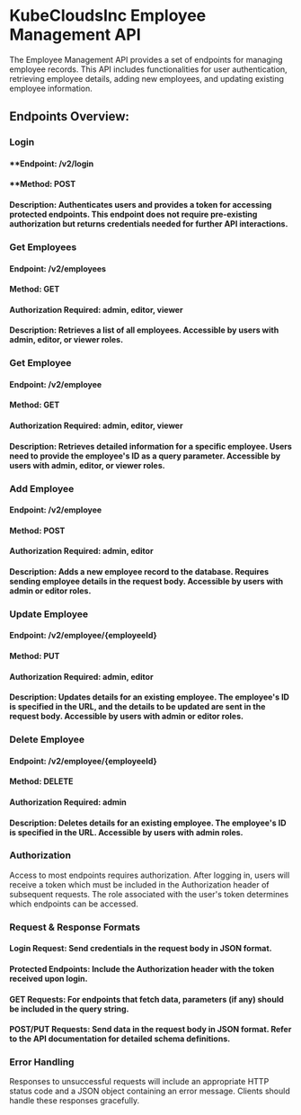 # **KubeCloudsInc Employee Management API**

The Employee Management API provides a set of endpoints for managing employee records. This API includes functionalities for user authentication, retrieving employee details, adding new employees, and updating existing employee information.

## **Endpoints Overview:**

### **Login**
#### **Endpoint: /v2/login
#### **Method: POST
#### **Description:** Authenticates users and provides a token for accessing protected endpoints. This endpoint does not require pre-existing authorization but returns credentials needed for further API interactions.

### **Get Employees**
#### **Endpoint:** /v2/employees
#### **Method:** GET
#### **Authorization Required:** admin, editor, viewer
#### **Description:** Retrieves a list of all employees. Accessible by users with admin, editor, or viewer roles.

### **Get Employee**
#### **Endpoint:** /v2/employee
#### **Method:** GET
#### **Authorization Required:** admin, editor, viewer
#### **Description:** Retrieves detailed information for a specific employee. Users need to provide the employee's ID as a query parameter. Accessible by users with admin, editor, or viewer roles.

### **Add Employee**
#### **Endpoint:** /v2/employee
#### **Method:** POST
#### **Authorization Required:** admin, editor
#### **Description:** Adds a new employee record to the database. Requires sending employee details in the request body. Accessible by users with admin or editor roles.

### **Update Employee**
#### **Endpoint:** /v2/employee/{employeeId}
#### **Method:** PUT
#### **Authorization Required:** admin, editor
#### **Description:** Updates details for an existing employee. The employee's ID is specified in the URL, and the details to be updated are sent in the request body. Accessible by users with admin or editor roles.

### **Delete Employee**
#### **Endpoint:** /v2/employee/{employeeId}
#### **Method:** DELETE
#### **Authorization Required:** admin
#### **Description:** Deletes details for an existing employee. The employee's ID is specified in the URL. Accessible by users with admin roles.

### **Authorization**
Access to most endpoints requires authorization. After logging in, users will receive a token which must be included in the Authorization header of subsequent requests. The role associated with the user's token determines which endpoints can be accessed.

### **Request & Response Formats**
#### **Login Request:** Send credentials in the request body in JSON format.
#### **Protected Endpoints:** Include the Authorization header with the token received upon login.
#### **GET Requests:** For endpoints that fetch data, parameters (if any) should be included in the query string.
#### **POST/PUT Requests:** Send data in the request body in JSON format. Refer to the API documentation for detailed schema definitions.

### **Error Handling**
Responses to unsuccessful requests will include an appropriate HTTP status code and a JSON object containing an error message. Clients should handle these responses gracefully.
